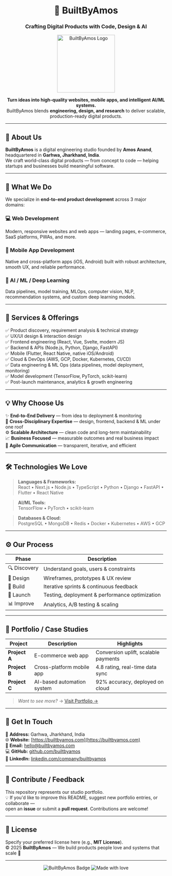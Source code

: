 <h1 align="center">🚀 BuiltByAmos</h1>
<h3 align="center">Crafting Digital Products with Code, Design & AI</h3>

<p align="center">
  <img src="./assets/logo.png" alt="BuiltByAmos Logo" width="180"/>
</p>

<p align="center">
  <b>Turn ideas into high-quality websites, mobile apps, and intelligent AI/ML systems.</b><br/>
  BuiltByAmos blends <b>engineering, design, and research</b> to deliver scalable, production-ready digital products.
</p>

---

## 🌟 About Us

**BuiltByAmos** is a digital engineering studio founded by **Amos Anand**, headquartered in **Garhwa, Jharkhand, India**.  
We craft world-class digital products — from concept to code — helping startups and businesses build meaningful software.

---

## 🚀 What We Do

We specialize in **end-to-end product development** across 3 major domains:

### 💻 Web Development
Modern, responsive websites and web apps — landing pages, e-commerce, SaaS platforms, PWAs, and more.

### 📱 Mobile App Development
Native and cross-platform apps (iOS, Android) built with robust architecture, smooth UX, and reliable performance.

### 🧠 AI / ML / Deep Learning
Data pipelines, model training, MLOps, computer vision, NLP, recommendation systems, and custom deep learning models.

---

## 🧩 Services & Offerings

✅ Product discovery, requirement analysis & technical strategy  
✅ UX/UI design & interaction design  
✅ Frontend engineering (React, Vue, Svelte, modern JS)  
✅ Backend & APIs (Node.js, Python, Django, FastAPI)  
✅ Mobile (Flutter, React Native, native iOS/Android)  
✅ Cloud & DevOps (AWS, GCP, Docker, Kubernetes, CI/CD)  
✅ Data engineering & ML Ops (data pipelines, model deployment, monitoring)  
✅ Model development (TensorFlow, PyTorch, scikit-learn)  
✅ Post-launch maintenance, analytics & growth engineering  

---

## 💡 Why Choose Us

✨ **End-to-End Delivery** — from idea to deployment & monitoring  
🧩 **Cross-Disciplinary Expertise** — design, frontend, backend & ML under one roof  
⚙️ **Scalable Architecture** — clean code and long-term maintainability  
📈 **Business Focused** — measurable outcomes and real business impact  
💬 **Agile Communication** — transparent, iterative, and efficient  

---

## 🛠️ Technologies We Love

> **Languages & Frameworks:**  
> React • Next.js • Node.js • TypeScript • Python • Django • FastAPI • Flutter • React Native  

> **AI/ML Tools:**  
> TensorFlow • PyTorch • scikit-learn  

> **Databases & Cloud:**  
> PostgreSQL • MongoDB • Redis • Docker • Kubernetes • AWS • GCP  

---

## ⚙️ Our Process

| Phase | Description |
|-------|--------------|
| 🔍 Discovery | Understand goals, users & constraints |
| 🎨 Design | Wireframes, prototypes & UX review |
| 🧱 Build | Iterative sprints & continuous feedback |
| 🚀 Launch | Testing, deployment & performance optimization |
| 📊 Improve | Analytics, A/B testing & scaling |

---

## 📂 Portfolio / Case Studies

| Project | Description | Highlights |
|----------|--------------|-------------|
| **Project A** | E-commerce web app | Conversion uplift, scalable payments |
| **Project B** | Cross-platform mobile app | 4.8 rating, real-time data sync |
| **Project C** | AI-based automation system | 92% accuracy, deployed on cloud |

> _Want to see more?_ → [Visit Portfolio →](https://builtbyamos.com)

---

## 🤝 Get In Touch

📍 **Address:** Garhwa, Jharkhand, India  
🌐 **Website:** [https://builtbyamos.com](https://builtbyamos.com)  
📧 **Email:** [hello@builtbyamos.com](mailto:hello@builtbyamos.com)  
💻 **GitHub:** [github.com/builtbyamos](https://github.com/builtbyamos)  
🔗 **LinkedIn:** [linkedin.com/company/builtbyamos](https://www.linkedin.com/company/builtbyamos)

---

## 💬 Contribute / Feedback

This repository represents our studio portfolio.  
💡 If you'd like to improve this README, suggest new portfolio entries, or collaborate —  
open an **issue** or submit a **pull request**. Contributions are welcome!

---

## 📝 License

Specify your preferred license here (e.g., **MIT License**).  
© 2025 **BuiltByAmos** — We build products people love and systems that scale 🚀

---

<p align="center">
  <img src="https://img.shields.io/badge/BuiltByAmos-Open%20Source-blueviolet?style=for-the-badge" alt="BuiltByAmos Badge"/>
  <img src="https://img.shields.io/badge/Made%20with❤️%20in-Jharkhand-red?style=for-the-badge" alt="Made with love"/>
</p>
